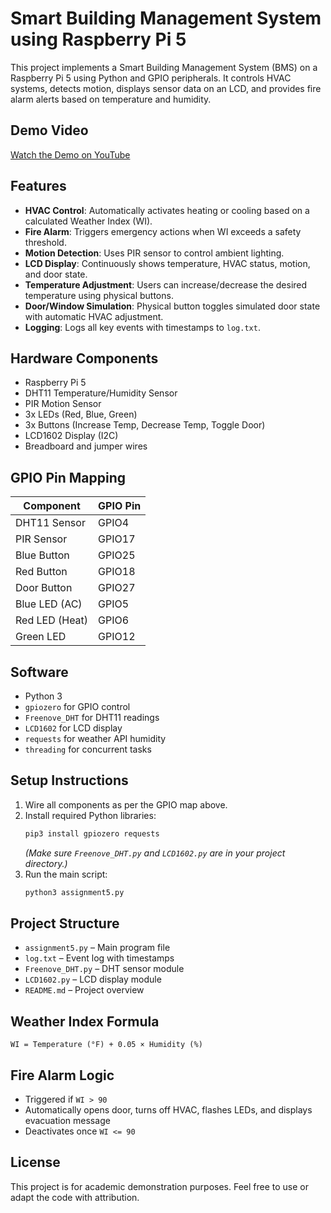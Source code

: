 # Smart Building Management System using Raspberry Pi 5

This project implements a Smart Building Management System (BMS) on a Raspberry Pi 5 using Python and GPIO peripherals. It controls HVAC systems, detects motion, displays sensor data on an LCD, and provides fire alarm alerts based on temperature and humidity.

## Demo Video

[Watch the Demo on YouTube](https://YOUTUBE_LINK_HERE)

## Features

- **HVAC Control**: Automatically activates heating or cooling based on a calculated Weather Index (WI).
- **Fire Alarm**: Triggers emergency actions when WI exceeds a safety threshold.
- **Motion Detection**: Uses PIR sensor to control ambient lighting.
- **LCD Display**: Continuously shows temperature, HVAC status, motion, and door state.
- **Temperature Adjustment**: Users can increase/decrease the desired temperature using physical buttons.
- **Door/Window Simulation**: Physical button toggles simulated door state with automatic HVAC adjustment.
- **Logging**: Logs all key events with timestamps to `log.txt`.

## Hardware Components

- Raspberry Pi 5
- DHT11 Temperature/Humidity Sensor
- PIR Motion Sensor
- 3x LEDs (Red, Blue, Green)
- 3x Buttons (Increase Temp, Decrease Temp, Toggle Door)
- LCD1602 Display (I2C)
- Breadboard and jumper wires

## GPIO Pin Mapping

| Component       | GPIO Pin |
|----------------|----------|
| DHT11 Sensor    | GPIO4    |
| PIR Sensor      | GPIO17   |
| Blue Button     | GPIO25   |
| Red Button      | GPIO18   |
| Door Button     | GPIO27   |
| Blue LED (AC)   | GPIO5    |
| Red LED (Heat)  | GPIO6    |
| Green LED       | GPIO12   |

## Software

- Python 3
- `gpiozero` for GPIO control
- `Freenove_DHT` for DHT11 readings
- `LCD1602` for LCD display
- `requests` for weather API humidity
- `threading` for concurrent tasks

## Setup Instructions

1. Wire all components as per the GPIO map above.
2. Install required Python libraries:
   ```bash
   pip3 install gpiozero requests
   ```
   *(Make sure `Freenove_DHT.py` and `LCD1602.py` are in your project directory.)*
3. Run the main script:
   ```bash
   python3 assignment5.py
   ```

## Project Structure

- `assignment5.py` – Main program file
- `log.txt` – Event log with timestamps
- `Freenove_DHT.py` – DHT sensor module
- `LCD1602.py` – LCD display module
- `README.md` – Project overview

## Weather Index Formula

```
WI = Temperature (°F) + 0.05 × Humidity (%)
```

## Fire Alarm Logic

- Triggered if `WI > 90`
- Automatically opens door, turns off HVAC, flashes LEDs, and displays evacuation message
- Deactivates once `WI <= 90`

## License

This project is for academic demonstration purposes. Feel free to use or adapt the code with attribution.

